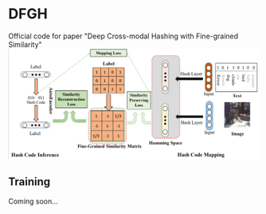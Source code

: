 # DFGH
Official code for paper  "Deep Cross-modal Hashing with Fine-grained Similarity"
![arch](arch.png)
## Training
Coming soon...
